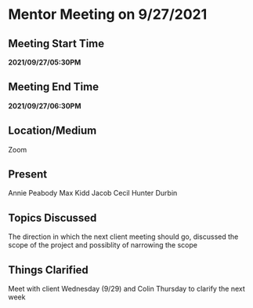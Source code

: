 # Mentor Meeting on 9/27/2021

## Meeting Start Time

**2021/09/27/05:30PM**

## Meeting End Time

**2021/09/27/06:30PM**

## Location/Medium

Zoom

## Present
Annie Peabody
Max Kidd
Jacob Cecil 
Hunter Durbin


## Topics Discussed

The direction in which the next client meeting should go, discussed the scope of the project and possiblity of narrowing the scope

## Things Clarified

Meet with client Wednesday (9/29) and Colin Thursday to clarify the next week
